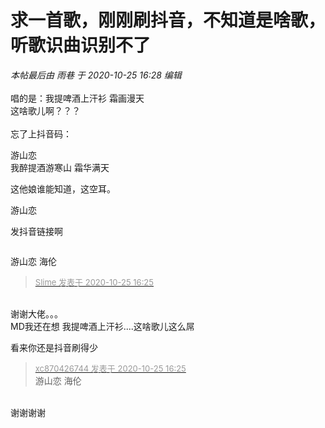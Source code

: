 # 求一首歌，刚刚刷抖音，不知道是啥歌，听歌识曲识别不了


<i class="pstatus"> 本帖最后由 雨巷 于 2020-10-25 16:28 编辑 </i><br />
<br />
唱的是：我提啤酒上汗衫 霜画漫天 <br />
这啥歌儿啊？？？<img src="static/image/smiley/yct/022.gif" smilieid="42" border="0" alt="" /> <br />
<br />
忘了上抖音码：<br />
 <img id="aimg_medyE" onclick="zoom(this, this.src, 0, 0, 0)" class="zoom" src="https://s3.jpg.cm/2020/10/25/NEz9Q.jpg" onmouseover="img_onmouseoverfunc(this)" onload="thumbImg(this)" border="0" alt="" />

游山恋 <br />
我醉提酒游寒山 霜华满天

这他娘谁能知道，这空耳。<img src="static/image/smiley/default/lol.gif" smilieid="12" border="0" alt="" />

游山恋

发抖音链接啊

<img id="aimg_bLnI6" onclick="zoom(this, this.src, 0, 0, 0)" class="zoom" src="https://s1.ax1x.com/2020/10/25/BmC9JK.png" onmouseover="img_onmouseoverfunc(this)" onload="thumbImg(this)" border="0" alt="" />

游山恋 海伦

<div class="quote"><blockquote><font size="2"><a href="https://www.hostloc.com/forum.php?mod=redirect&amp;goto=findpost&amp;pid=9350292&amp;ptid=758309" target="_blank"><font color="#999999">Slime 发表于 2020-10-25 16:25</font></a></font></blockquote></div><br />
谢谢大佬。。。<br />
MD我还在想 我提啤酒上汗衫....这啥歌儿这么屌

看来你还是抖音刷得少<img src="static/image/smiley/default/lol.gif" smilieid="12" border="0" alt="" />

<div class="quote"><blockquote><font size="2"><a href="https://www.hostloc.com/forum.php?mod=redirect&amp;goto=findpost&amp;pid=9350294&amp;ptid=758309" target="_blank"><font color="#999999">xc870426744 发表于 2020-10-25 16:25</font></a></font><br />
游山恋 海伦</blockquote></div><br />
谢谢谢谢 <img src="static/image/smiley/yct/021.gif" smilieid="37" border="0" alt="" />

